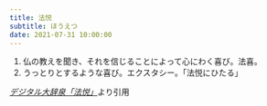 ```yaml
---
title: 法悦
subtitle: ほうえつ
date: 2021-07-31 10:00:00
---
```


1. 仏の教えを聞き、それを信じることによって心にわく喜び。法喜。
2. うっとりとするような喜び。エクスタシー。「法悦にひたる」

<cite>[デジタル大辞泉「法悦」](https://dictionary.goo.ne.jp/word/%E6%B3%95%E6%82%A6/)</cite>より引用